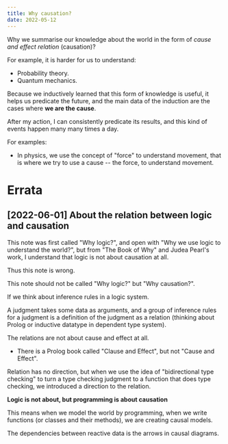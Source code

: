 ```yaml
---
title: Why causation?
date: 2022-05-12
---
```


Why we summarise our knowledge about the world
in the form of _cause and effect relation_ (causation)?

For example, it is harder for us to understand:

- Probability theory.
- Quantum mechanics.

Because we inductively learned that
this form of knowledge is useful,
it helps us predicate the future,
and the main data of the induction
are the cases where **we are the cause**.

After my action, I can consistently predicate its results,
and this kind of events happen many many times a day.

For examples:

- In physics, we use the concept of "force" to understand movement,
  that is where we try to use a cause -- the force, to understand movement.

# Errata

## [2022-06-01] About the relation between logic and causation

This note was first called "Why logic?",
and open with "Why we use logic to understand the world?",
but from "The Book of Why" and Judea Pearl's work,
I understand that logic is not about causation at all.

Thus this note is wrong.

This note should not be called "Why logic?" but "Why causation?".

If we think about inference rules in a logic system.

A judgment takes some data as arguments,
and a group of inference rules for a judgment
is a definition of the judgment as a relation
(thinking about Prolog or inductive datatype in dependent type system).

The relations are not about cause and effect at all.

- There is a Prolog book called "Clause and Effect",
  but not "Cause and Effect".

Relation has no direction, but when we use the idea of "bidirectional type checking"
to turn a type checking judgment to a function that does type checking,
we introduced a direction to the relation.

**Logic is not about, but programming is about causation**

This means when we model the world by programming,
when we write functions (or classes and their methods),
we are creating causal models.

The dependencies between reactive data is the arrows in causal diagrams.
